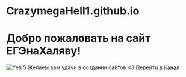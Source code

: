 # CrazymegaHell1.github.io
# Добро пожаловать на сайт ЕГЭнаХаляву!
![Yeti 5](https://user-images.githubusercontent.com/101564992/158374330-f3c77512-a1c8-4517-8c02-93e5c6c24d35.png)
Желаем вам удачи в создании сайтов <3
<a href="https://t.me/ege_slivy_kursov">Перейти в Канал</a>
